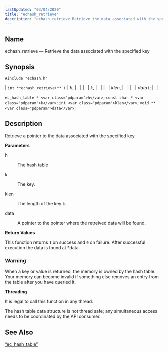 ```yaml
---
lastUpdated: "03/04/2020"
title: "echash_retrieve"
description: "echash retrieve Retrieve the data associated with the specified key int echash retrieve h k klen data ec hash table h const char k int klen void data Retrieve a pointer to the data associated with the specified key h The hash table k The key klen The length of..."
---
```


<a name="apis.echash_retrieve"></a> 
## Name

echash_retrieve — Retrieve the data associated with the specified key

## Synopsis

`#include "echash.h"`

| `int **echash_retrieve(** (` | <var class="pdparam">h</var>, |   |
|   | <var class="pdparam">k</var>, |   |
|   | <var class="pdparam">klen</var>, |   |
|   | <var class="pdparam">data</var>`)`; |   |

`ec_hash_table * <var class="pdparam">h</var>`;
`const char * <var class="pdparam">k</var>`;
`int <var class="pdparam">klen</var>`;
`void ** <var class="pdparam">data</var>`;<a name="idp51364640"></a> 
## Description

Retrieve a pointer to the data associated with the specified key.

**<a name="idp51365888"></a> Parameters**

<dl class="variablelist">

<dt>h</dt>

<dd>

The hash table

</dd>

<dt>k</dt>

<dd>

The key.

</dd>

<dt>klen</dt>

<dd>

The length of the key `k`.

</dd>

<dt>data</dt>

<dd>

A pointer to the pointer where the retreived data will be found.

</dd>

</dl>

**<a name="idp51374560"></a> Return Values**

This function returns `1` on success and `0` on failure. After successful execution the data is found at *data.

### Warning

When a key or value is returned, the memory is owned by the hash table. Your memory can become invalid if something else removes an entry from the table after you have queried it.

**<a name="idp51377520"></a> Threading**

It is legal to call this function in any thread.

The hash table data structure is not thread safe; any simultaneous access needs to be coordinated by the API consumer.

<a name="idp51379520"></a> 
## See Also

[“ec_hash_table”](/momentum/3/3-api/structs-ec-hash-table)